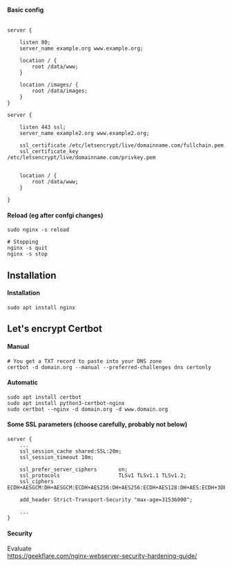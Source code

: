 
#### Basic config
```

server {

    listen 80;
    server_name example.org www.example.org;
    
    location / {
        root /data/www;
    }

    location /images/ {
        root /data/images;
    }
}

server {

    listen 443 ssl;
    server_name example2.org www.example2.org;
    
    ssl_certificate /etc/letsencrypt/live/domainname.com/fullchain.pem
    ssl_certificate_key /etc/letsencrypt/live/domainname.com/privkey.pem


    location / {
        root /data/www;
    }

}

```

#### Reload (eg after confgi changes)
```
sudo nginx -s reload

# Stopping
nginx -s quit
nginx -s stop

```







## Installation


#### Installation
```
sudo apt install nginx
```
## Let's encrypt Certbot

#### Manual
```
# You get a TXT record to paste into your DNS zone
certbot -d domain.org --manual --preferred-challenges dns certonly
```

#### Automatic
```
sudo apt install certbot
sudo apt install python3-certbot-nginx
sudo certbot --nginx -d domain.org -d www.domain.org

```


#### Some SSL parameters (choose carefully, probably not below)
```
server {
    ...
    ssl_session_cache shared:SSL:20m;
    ssl_session_timeout 10m;
	
    ssl_prefer_server_ciphers       on;
    ssl_protocols                   TLSv1 TLSv1.1 TLSv1.2;
    ssl_ciphers                     ECDH+AESGCM:DH+AESGCM:ECDH+AES256:DH+AES256:ECDH+AES128:DH+AES:ECDH+3DES:DH+3DES:RSA+AESGCM:RSA+AES:RSA+3DES:!aNULL:!MD5:!DSS;
	
    add_header Strict-Transport-Security "max-age=31536000";
    
    ...
}

```

#### Security
Evaluate <br>
https://geekflare.com/nginx-webserver-security-hardening-guide/
```
```
